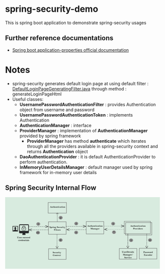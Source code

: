 # spring-security-demo

This is spring boot application to demonstrate spring-security usages

## Further reference documentations
* [Spring boot application-properties official documentation](https://docs.spring.io/spring-boot/docs/current/reference/html/application-properties.html)


# Notes
* spring-security generates default login page at using default filter :  [DefaultLoginPageGeneratingFilter.java](https://docs.spring.io/spring-security/site/docs/current/api/org/springframework/security/web/authentication/ui/DefaultLoginPageGeneratingFilter.html) through method : generateLoginPageHtml
* Useful classes:
  *  __UsernamePasswordAuthenticationFilter__ : provides Authentication object from username and password
  * __UsernamePasswordAuthenticationToken__ : implements Authentication
  * __AuthenticationManager__ : interface
  * __ProviderManager__ : implementation of __AuthenticationManager__ provided by spring framework
    * __ProviderManager__ has method __authenticate__ which iterates through all the providers available in spring-security context and returns __Authentication__ object
  * __DaoAuthenticationProvider__ : it is default AuthenticationProvider to perform authentication. 
  * __InMemoryUserDetailsManager__ : default manager used by spring framework for in-memory user details

## Spring Security Internal Flow
![Spring Security internal flow](https://raw.githubusercontent.com/chinmayjaiswal/spring-security-demo/main/images/spring_security_internal_flow.png)


